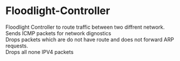 # Floodlight-Controller

Floodlight Controller to route traffic between two diffrent network. <br />
Sends ICMP packets for network dignostics <br />
Drops packets which are do not have route and does not forward ARP requests. <br />
Drops all none IPV4 packets
